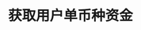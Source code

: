 ---
title: 获取用户单币种资金
position_number: 2
type: get
description: /futures/user/v1/balance/detail
parameters:
    -
        name: coin
        type: string
        mandatory: true
        default: N/A
        description: 币种
        ranges:
left_code_blocks:
    -
        code_block: "public void getMarketConfig() {\r\n\tString text = HttpUtil.get(URL + \"/data/api/user/v1/getMarketConfig\");\r\n\tSystem.out.println(text);\r\n}"
        title: Java
        language: java
right_code_blocks:
    - code_block: |-
        {
          "error": {
            "code": "",
            "msg": ""
          },
          "msgInfo": "",
          "result": {
            "availableBalance": 0, //可用余额
            "coin": "", //币种
            "isolatedMargin": 0, //逐仓保证金冻结
            "openOrderMarginFrozen": 0, //订单冻结
            "walletBalance": 0 //钱包余额
          },
          "returnCode": 0
        }
      title: Response
      language: json
---